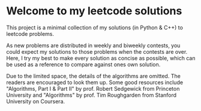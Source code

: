 # Welcome to my leetcode solutions 
This project is a minimal collection of my solutions (in Python & C++) to leetcode problems. 

As new problems are distributed in weekly and biweekly contests, you could expect my solutions to those problems when the contests are over. 
Here, I try my best to make every solution as concise as possible, which can be used as a reference to compare against ones own solution. 

Due to the limited space, the details of the algorithms are omitted. 
The readers are encouraged to look them up. Some good resources include "Algorithms, Part I & Part II" by prof. Robert Sedgewick from Princeton University and "Algorithms" 
by prof. Tim Roughgarden from Stanford University on Coursera. 
